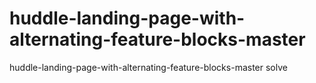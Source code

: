# huddle-landing-page-with-alternating-feature-blocks-master
huddle-landing-page-with-alternating-feature-blocks-master solve
